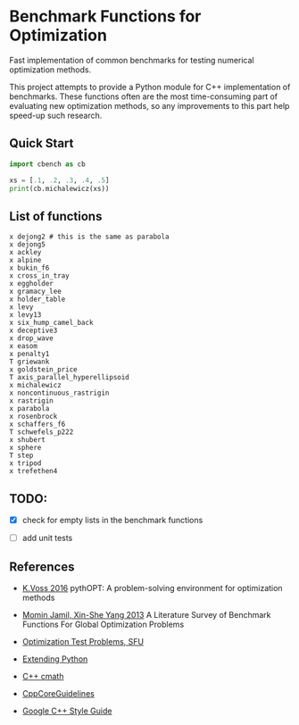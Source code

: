 # Benchmark Functions for Optimization

Fast implementation of common benchmarks for testing numerical optimization methods.

This project attempts to provide a Python module for C++ implementation of
benchmarks.
These functions often are the most time-consuming part of evaluating new
optimization methods, so any improvements to this part help speed-up such
research.

## Quick Start

```python
import cbench as cb

xs = [.1, .2, .3, .4, .5]
print(cb.michalewicz(xs))
```

## List of functions

```
x dejong2 # this is the same as parabola
x dejong5
x ackley
x alpine
x bukin_f6
x cross_in_tray
x eggholder
x gramacy_lee
x holder_table
x levy
x levy13
x six_hump_camel_back
x deceptive3
x drop_wave
x easom
x penalty1
T griewank
x goldstein_price
T axis_parallel_hyperellipsoid
x michalewicz
x noncontinuous_rastrigin
x rastrigin
x parabola
x rosenbrock
x schaffers_f6
T schwefels_p222
x shubert
x sphere
T step
x tripod
x trefethen4
```

## TODO:
- [X] check for empty lists in the benchmark functions
- [ ] add unit tests


## References

- [K.Voss 2016](https://harvest.usask.ca/handle/10388/7746)
    pythOPT: A problem-solving environment for optimization methods

- [Momin Jamil, Xin-She Yang 2013](https://arxiv.org/abs/1308.4008)
    A Literature Survey of Benchmark Functions For Global Optimization Problems

- [Optimization Test Problems, SFU](https://www.sfu.ca/~ssurjano/optimization.html)

- [Extending Python](https://docs.python.org/3/extending/extending.html)

- [C++ cmath](https://www.cplusplus.com/reference/cmath/)

- [CppCoreGuidelines](https://github.com/isocpp/CppCoreGuidelines/blob/master/CppCoreGuidelines.md)

- [Google C++ Style Guide](https://google.github.io/styleguide/cppguide.html)

